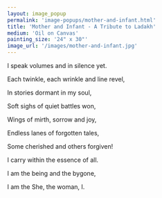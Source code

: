```yaml
---
layout: image_popup
permalink: 'image-popups/mother-and-infant.html'
title: 'Mother and Infant - A Tribute to Ladakh'
medium: 'Oil on Canvas'
painting_size: '24" x 30"'
image_url: '/images/mother-and-infant.jpg'
---
```


I speak volumes and in silence yet.

Each twinkle, each wrinkle and line revel,

In stories dormant in my soul,

Soft sighs of quiet battles won,

Wings of mirth, sorrow and joy,

Endless lanes of forgotten tales,

Some cherished and others forgiven!

I carry within the essence of all.

I am the being and the bygone,

I am the She, the woman, I.
